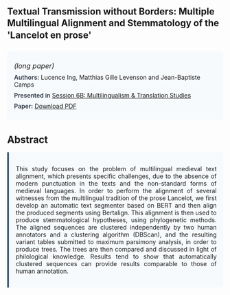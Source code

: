 
<style>    
    h2 {
        margin-top: 0;
        margin-bottom: 1.5rem;
        line-height: 1.3;
    }
    
    h3 {
        margin-top: 2rem;
        margin-bottom: 1rem;
        font-size: 1.4rem;
        font-weight:bold;
    }
    
    .metadata {
        background-color: #f7fafc;
        padding: 1rem;
        border-radius: 6px;
        margin-bottom: 2rem;
    }
    
    .metadata p {
        margin: 0.5rem 0;
    }
    
    .abstract {
        text-align: justify;
        padding: 1rem;
        background-color: #f7fafc;
        border-left: 4px solid #2c5282;
        border-radius: 0 6px 6px 0;
    }
    
    strong {
        color: #2d3748;
        font-weight: 600;
    }
</style>
<main role="main">
<h2>Textual Transmission without Borders: Multiple Multilingual Alignment and Stemmatology of the 'Lancelot en prose'</h2>

<section class="metadata">
<p style='font-size:1rem'><i>(long paper)</i></p>
<p><strong>Authors:</strong> Lucence Ing, Matthias Gille Levenson and Jean-Baptiste Camps</p>
<p><strong>Presented in</strong> <a href="/programme/#session6B">Session 6B: Multilingualism & Translation Studies</a></p>
<p><strong>Paper:</strong> <a href="https://ceur-ws.org/Vol-3558/paper104.pdf">Download PDF</a></p>
</section>

<section>
<h3>Abstract</h3>
<div class="abstract">
<p>This study focuses on the problem of multilingual medieval text alignment, which presents specific challenges, due to the absence of modern punctuation in the texts and the non-standard forms of medieval languages. In order to perform the alignment of several witnesses from the multilingual tradition of the prose  Lancelot, we first develop an automatic text segmenter based on BERT and then align the produced segments using Bertalign. This alignment is then used to produce stemmatological hypotheses, using phylogenetic methods. The aligned sequences are clustered independently by two human annotators and a clustering algorithm (DBScan), and the resulting variant tables submitted to maximum parsimony analysis, in order to produce trees. The trees are then compared and discussed in light of philological knowledge. Results tend to show that automatically clustered sequences can provide results comparable to those of human annotation.</p>
</div>
</section>
</main>
